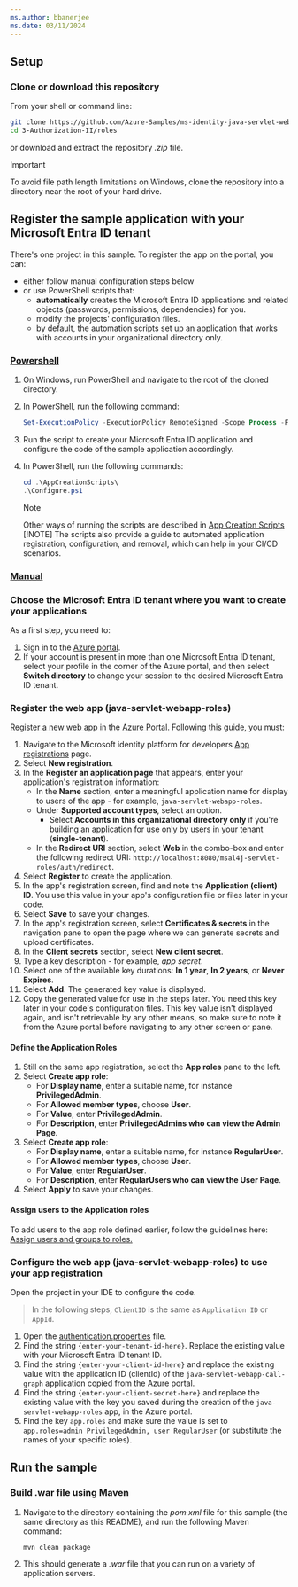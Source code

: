 ```yaml
---
ms.author: bbanerjee
ms.date: 03/11/2024
---
```


## Setup

### Clone or download this repository

From your shell or command line:

```bash
git clone https://github.com/Azure-Samples/ms-identity-java-servlet-webapp-authentication.git
cd 3-Authorization-II/roles
```

or download and extract the repository *.zip* file.

> [!IMPORTANT]
> To avoid file path length limitations on Windows, clone the repository into a directory near the root of your hard drive.

## Register the sample application with your Microsoft Entra ID tenant

There's one project in this sample. To register the app on the portal, you can:

- either follow manual configuration steps below
- or use PowerShell scripts that:
  - **automatically** creates the Microsoft Entra ID applications and related objects (passwords, permissions, dependencies) for you.
  - modify the projects' configuration files.
  - by default, the automation scripts set up an application that works with accounts in your organizational directory only.

### [Powershell](#tab/Powershell)

1. On Windows, run PowerShell and navigate to the root of the cloned directory.
1. In PowerShell, run the following command:

   ```powershell
   Set-ExecutionPolicy -ExecutionPolicy RemoteSigned -Scope Process -Force
   ```

1. Run the script to create your Microsoft Entra ID application and configure the code of the sample application accordingly.
1. In PowerShell, run the following commands:

   ```powershell
   cd .\AppCreationScripts\
   .\Configure.ps1
   ```

   > [!NOTE]
   > Other ways of running the scripts are described in [App Creation Scripts](https://github.com/Azure-Samples/ms-identity-java-servlet-webapp-authentication/blob/main/3-Authorization-II/roles/AppCreationScripts/AppCreationScripts.md)
   > [!NOTE]
   > The scripts also provide a guide to automated application registration, configuration, and removal, which can help in your CI/CD scenarios.

### [Manual](#tab/Manual)

### Choose the Microsoft Entra ID tenant where you want to create your applications

As a first step, you need to:

1. Sign in to the [Azure portal](https://portal.azure.com).
1. If your account is present in more than one Microsoft Entra ID tenant, select your profile in the corner of the Azure portal, and then select **Switch directory** to change your session to the desired Microsoft Entra ID tenant.

### Register the web app (java-servlet-webapp-roles)

[Register a new web app](/entra/identity-platform/quickstart-register-app) in the [Azure Portal](https://portal.azure.com).
Following this guide, you must:

1. Navigate to the Microsoft identity platform for developers [App registrations](https://go.microsoft.com/fwlink/?linkid=2083908) page.
1. Select **New registration**.
1. In the **Register an application page** that appears, enter your application's registration information:
   - In the **Name** section, enter a meaningful application name for display to users of the app - for example, `java-servlet-webapp-roles`.
   - Under **Supported account types**, select an option.
     - Select **Accounts in this organizational directory only** if you're building an application for use only by users in your tenant (**single-tenant**).
   - In the **Redirect URI** section, select **Web** in the combo-box and enter the following redirect URI: `http://localhost:8080/msal4j-servlet-roles/auth/redirect`.
1. Select **Register** to create the application.
1. In the app's registration screen, find and note the **Application (client) ID**. You use this value in your app's configuration file or files later in your code.
1. Select **Save** to save your changes.
1. In the app's registration screen, select **Certificates & secrets** in the navigation pane to open the page where we can generate secrets and upload certificates.
1. In the **Client secrets** section, select **New client secret**.
1. Type a key description - for example, *app secret*.
1. Select one of the available key durations: **In 1 year**, **In 2 years**, or **Never Expires**.
1. Select **Add**. The generated key value is displayed.
1. Copy the generated value for use in the steps later. You need this key later in your code's configuration files. This key value isn't displayed again, and isn't retrievable by any other means, so make sure to note it from the Azure portal before navigating to any other screen or pane.

#### Define the Application Roles

1. Still on the same app registration, select the **App roles** pane to the left.
1. Select **Create app role**:
   - For **Display name**, enter a suitable name, for instance **PrivilegedAdmin**.
   - For **Allowed member types**, choose **User**.
   - For **Value**, enter **PrivilegedAdmin**.
   - For **Description**, enter **PrivilegedAdmins who can view the Admin Page**.
1. Select **Create app role**:
   - For **Display name**, enter a suitable name, for instance **RegularUser**.
   - For **Allowed member types**, choose **User**.
   - For **Value**, enter **RegularUser**.
   - For **Description**, enter **RegularUsers who can view the User Page**.
1. Select **Apply** to save your changes.

#### Assign users to the Application roles

 To add users to the app role defined earlier, follow the guidelines here: [Assign users and groups to roles.](/entra/identity-platform/howto-add-app-roles-in-apps#assign-users-and-groups-to-microsoft-entra-roles)

### Configure the web app (java-servlet-webapp-roles) to use your app registration

Open the project in your IDE to configure the code.

> In the following steps, `ClientID` is the same as `Application ID` or `AppId`.

1. Open the [authentication.properties](https://github.com/Azure-Samples/ms-identity-java-servlet-webapp-authentication/blob/main/3-Authorization-II/roles/src/main/resources/authentication.properties) file.
1. Find the string `{enter-your-tenant-id-here}`. Replace the existing value with your Microsoft Entra ID tenant ID.
1. Find the string `{enter-your-client-id-here}` and replace the existing value with the application ID (clientId) of the `java-servlet-webapp-call-graph` application copied from the Azure portal.
1. Find the string `{enter-your-client-secret-here}` and replace the existing value with the key you saved during the creation of the `java-servlet-webapp-roles` app, in the Azure portal.
1. Find the key `app.roles` and make sure the value is set to `app.roles=admin PrivilegedAdmin, user RegularUser` (or substitute the names of your specific roles).

## Run the sample

### Build .war file using Maven

1. Navigate to the directory containing the *pom.xml* file for this sample (the same directory as this README), and run the following Maven command:

   ```bash
   mvn clean package
   ```

1. This should generate a *.war* file that you can run on a variety of application servers.
